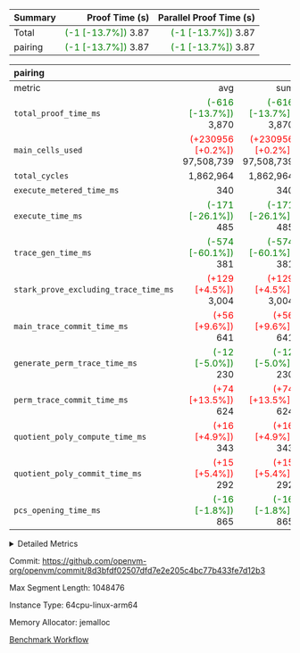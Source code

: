 | Summary | Proof Time (s) | Parallel Proof Time (s) |
|:---|---:|---:|
| Total | <span style='color: green'>(-1 [-13.7%])</span> 3.87 | <span style='color: green'>(-1 [-13.7%])</span> 3.87 |
| pairing | <span style='color: green'>(-1 [-13.7%])</span> 3.87 | <span style='color: green'>(-1 [-13.7%])</span> 3.87 |


| pairing |||||
|:---|---:|---:|---:|---:|
|metric|avg|sum|max|min|
| `total_proof_time_ms ` | <span style='color: green'>(-616 [-13.7%])</span> 3,870 | <span style='color: green'>(-616 [-13.7%])</span> 3,870 | <span style='color: green'>(-616 [-13.7%])</span> 3,870 | <span style='color: green'>(-616 [-13.7%])</span> 3,870 |
| `main_cells_used     ` | <span style='color: red'>(+230956 [+0.2%])</span> 97,508,739 | <span style='color: red'>(+230956 [+0.2%])</span> 97,508,739 | <span style='color: red'>(+230956 [+0.2%])</span> 97,508,739 | <span style='color: red'>(+230956 [+0.2%])</span> 97,508,739 |
| `total_cycles        ` |  1,862,964 |  1,862,964 |  1,862,964 |  1,862,964 |
| `execute_metered_time_ms` |  340 |  340 |  340 |  340 |
| `execute_time_ms     ` | <span style='color: green'>(-171 [-26.1%])</span> 485 | <span style='color: green'>(-171 [-26.1%])</span> 485 | <span style='color: green'>(-171 [-26.1%])</span> 485 | <span style='color: green'>(-171 [-26.1%])</span> 485 |
| `trace_gen_time_ms   ` | <span style='color: green'>(-574 [-60.1%])</span> 381 | <span style='color: green'>(-574 [-60.1%])</span> 381 | <span style='color: green'>(-574 [-60.1%])</span> 381 | <span style='color: green'>(-574 [-60.1%])</span> 381 |
| `stark_prove_excluding_trace_time_ms` | <span style='color: red'>(+129 [+4.5%])</span> 3,004 | <span style='color: red'>(+129 [+4.5%])</span> 3,004 | <span style='color: red'>(+129 [+4.5%])</span> 3,004 | <span style='color: red'>(+129 [+4.5%])</span> 3,004 |
| `main_trace_commit_time_ms` | <span style='color: red'>(+56 [+9.6%])</span> 641 | <span style='color: red'>(+56 [+9.6%])</span> 641 | <span style='color: red'>(+56 [+9.6%])</span> 641 | <span style='color: red'>(+56 [+9.6%])</span> 641 |
| `generate_perm_trace_time_ms` | <span style='color: green'>(-12 [-5.0%])</span> 230 | <span style='color: green'>(-12 [-5.0%])</span> 230 | <span style='color: green'>(-12 [-5.0%])</span> 230 | <span style='color: green'>(-12 [-5.0%])</span> 230 |
| `perm_trace_commit_time_ms` | <span style='color: red'>(+74 [+13.5%])</span> 624 | <span style='color: red'>(+74 [+13.5%])</span> 624 | <span style='color: red'>(+74 [+13.5%])</span> 624 | <span style='color: red'>(+74 [+13.5%])</span> 624 |
| `quotient_poly_compute_time_ms` | <span style='color: red'>(+16 [+4.9%])</span> 343 | <span style='color: red'>(+16 [+4.9%])</span> 343 | <span style='color: red'>(+16 [+4.9%])</span> 343 | <span style='color: red'>(+16 [+4.9%])</span> 343 |
| `quotient_poly_commit_time_ms` | <span style='color: red'>(+15 [+5.4%])</span> 292 | <span style='color: red'>(+15 [+5.4%])</span> 292 | <span style='color: red'>(+15 [+5.4%])</span> 292 | <span style='color: red'>(+15 [+5.4%])</span> 292 |
| `pcs_opening_time_ms ` | <span style='color: green'>(-16 [-1.8%])</span> 865 | <span style='color: green'>(-16 [-1.8%])</span> 865 | <span style='color: green'>(-16 [-1.8%])</span> 865 | <span style='color: green'>(-16 [-1.8%])</span> 865 |



<details>
<summary>Detailed Metrics</summary>

| group | num_segments | keygen_time_ms | fri.log_blowup | execute_metered_time_ms | commit_exe_time_ms |
| --- | --- | --- | --- | --- | --- |
| pairing | 1 | 1,153 | 1 | 340 | 10 | 

| group | air_name | quotient_deg | interactions | constraints |
| --- | --- | --- | --- | --- |
| pairing | AccessAdapterAir<16> | 2 | 5 | 12 | 
| pairing | AccessAdapterAir<2> | 2 | 5 | 12 | 
| pairing | AccessAdapterAir<32> | 2 | 5 | 12 | 
| pairing | AccessAdapterAir<4> | 2 | 5 | 12 | 
| pairing | AccessAdapterAir<8> | 2 | 5 | 12 | 
| pairing | BitwiseOperationLookupAir<8> | 2 | 2 | 4 | 
| pairing | KeccakVmAir | 2 | 321 | 4,513 | 
| pairing | MemoryMerkleAir<8> | 2 | 4 | 39 | 
| pairing | PersistentBoundaryAir<8> | 2 | 3 | 7 | 
| pairing | PhantomAir | 2 | 3 | 5 | 
| pairing | Poseidon2PeripheryAir<BabyBearParameters>, 1> | 2 | 1 | 286 | 
| pairing | ProgramAir | 1 | 1 | 4 | 
| pairing | RangeTupleCheckerAir<2> | 1 | 1 | 4 | 
| pairing | Rv32HintStoreAir | 2 | 18 | 28 | 
| pairing | VariableRangeCheckerAir | 1 | 1 | 4 | 
| pairing | VmAirWrapper<Rv32BaseAluAdapterAir, BaseAluCoreAir<4, 8> | 2 | 20 | 37 | 
| pairing | VmAirWrapper<Rv32BaseAluAdapterAir, LessThanCoreAir<4, 8> | 2 | 18 | 40 | 
| pairing | VmAirWrapper<Rv32BaseAluAdapterAir, ShiftCoreAir<4, 8> | 2 | 24 | 91 | 
| pairing | VmAirWrapper<Rv32BranchAdapterAir, BranchEqualCoreAir<4> | 2 | 11 | 20 | 
| pairing | VmAirWrapper<Rv32BranchAdapterAir, BranchLessThanCoreAir<4, 8> | 2 | 13 | 35 | 
| pairing | VmAirWrapper<Rv32CondRdWriteAdapterAir, Rv32JalLuiCoreAir> | 2 | 10 | 18 | 
| pairing | VmAirWrapper<Rv32IsEqualModAdapterAir<2, 1, 32, 32>, ModularIsEqualCoreAir<32, 4, 8> | 2 | 25 | 225 | 
| pairing | VmAirWrapper<Rv32JalrAdapterAir, Rv32JalrCoreAir> | 2 | 16 | 20 | 
| pairing | VmAirWrapper<Rv32LoadStoreAdapterAir, LoadSignExtendCoreAir<4, 8> | 2 | 18 | 33 | 
| pairing | VmAirWrapper<Rv32LoadStoreAdapterAir, LoadStoreCoreAir<4> | 2 | 17 | 40 | 
| pairing | VmAirWrapper<Rv32MultAdapterAir, DivRemCoreAir<4, 8> | 2 | 25 | 84 | 
| pairing | VmAirWrapper<Rv32MultAdapterAir, MulHCoreAir<4, 8> | 2 | 24 | 31 | 
| pairing | VmAirWrapper<Rv32MultAdapterAir, MultiplicationCoreAir<4, 8> | 2 | 19 | 19 | 
| pairing | VmAirWrapper<Rv32RdWriteAdapterAir, Rv32AuipcCoreAir> | 2 | 12 | 14 | 
| pairing | VmAirWrapper<Rv32VecHeapAdapterAir<1, 2, 2, 32, 32>, FieldExpressionCoreAir> | 2 | 415 | 480 | 
| pairing | VmAirWrapper<Rv32VecHeapAdapterAir<2, 1, 1, 32, 32>, FieldExpressionCoreAir> | 2 | 158 | 190 | 
| pairing | VmAirWrapper<Rv32VecHeapAdapterAir<2, 2, 2, 32, 32>, FieldExpressionCoreAir> | 2 | 428 | 457 | 
| pairing | VmConnectorAir | 2 | 5 | 11 | 

| group | air_name | segment | rows | prep_cols | perm_cols | main_cols | cells |
| --- | --- | --- | --- | --- | --- | --- | --- |
| pairing | AccessAdapterAir<16> | 0 | 262,144 |  | 16 | 25 | 10,747,904 | 
| pairing | AccessAdapterAir<32> | 0 | 131,072 |  | 16 | 41 | 7,471,104 | 
| pairing | AccessAdapterAir<8> | 0 | 524,288 |  | 16 | 17 | 17,301,504 | 
| pairing | BitwiseOperationLookupAir<8> | 0 | 65,536 | 3 | 8 | 2 | 655,360 | 
| pairing | MemoryMerkleAir<8> | 0 | 32,768 |  | 16 | 32 | 1,572,864 | 
| pairing | PersistentBoundaryAir<8> | 0 | 32,768 |  | 12 | 20 | 1,048,576 | 
| pairing | PhantomAir | 0 | 1 |  | 12 | 6 | 18 | 
| pairing | Poseidon2PeripheryAir<BabyBearParameters>, 1> | 0 | 32,768 |  | 8 | 300 | 10,092,544 | 
| pairing | ProgramAir | 0 | 32,768 |  | 8 | 10 | 589,824 | 
| pairing | RangeTupleCheckerAir<2> | 0 | 524,288 | 2 | 8 | 1 | 4,718,592 | 
| pairing | Rv32HintStoreAir | 0 | 256 |  | 44 | 32 | 19,456 | 
| pairing | VariableRangeCheckerAir | 0 | 262,144 | 2 | 8 | 1 | 2,359,296 | 
| pairing | VmAirWrapper<Rv32BaseAluAdapterAir, BaseAluCoreAir<4, 8> | 0 | 1,048,576 |  | 52 | 36 | 92,274,688 | 
| pairing | VmAirWrapper<Rv32BaseAluAdapterAir, LessThanCoreAir<4, 8> | 0 | 65,536 |  | 40 | 37 | 5,046,272 | 
| pairing | VmAirWrapper<Rv32BaseAluAdapterAir, ShiftCoreAir<4, 8> | 0 | 2,048 |  | 52 | 53 | 215,040 | 
| pairing | VmAirWrapper<Rv32BranchAdapterAir, BranchEqualCoreAir<4> | 0 | 262,144 |  | 28 | 26 | 14,155,776 | 
| pairing | VmAirWrapper<Rv32BranchAdapterAir, BranchLessThanCoreAir<4, 8> | 0 | 131,072 |  | 32 | 32 | 8,388,608 | 
| pairing | VmAirWrapper<Rv32CondRdWriteAdapterAir, Rv32JalLuiCoreAir> | 0 | 8,192 |  | 28 | 18 | 376,832 | 
| pairing | VmAirWrapper<Rv32IsEqualModAdapterAir<2, 1, 32, 32>, ModularIsEqualCoreAir<32, 4, 8> | 0 | 32 |  | 56 | 166 | 7,104 | 
| pairing | VmAirWrapper<Rv32JalrAdapterAir, Rv32JalrCoreAir> | 0 | 65,536 |  | 36 | 28 | 4,194,304 | 
| pairing | VmAirWrapper<Rv32LoadStoreAdapterAir, LoadStoreCoreAir<4> | 0 | 1,048,576 |  | 52 | 41 | 97,517,568 | 
| pairing | VmAirWrapper<Rv32MultAdapterAir, MulHCoreAir<4, 8> | 0 | 256 |  | 72 | 39 | 28,416 | 
| pairing | VmAirWrapper<Rv32MultAdapterAir, MultiplicationCoreAir<4, 8> | 0 | 512 |  | 52 | 31 | 42,496 | 
| pairing | VmAirWrapper<Rv32RdWriteAdapterAir, Rv32AuipcCoreAir> | 0 | 32,768 |  | 28 | 20 | 1,572,864 | 
| pairing | VmAirWrapper<Rv32VecHeapAdapterAir<2, 1, 1, 32, 32>, FieldExpressionCoreAir> | 0 | 1,024 |  | 320 | 263 | 596,992 | 
| pairing | VmAirWrapper<Rv32VecHeapAdapterAir<2, 2, 2, 32, 32>, FieldExpressionCoreAir> | 0 | 16,384 |  | 604 | 497 | 18,038,784 | 
| pairing | VmConnectorAir | 0 | 2 | 1 | 16 | 5 | 42 | 

| group | segment | trace_gen_time_ms | total_proof_time_ms | total_cycles | total_cells | stark_prove_excluding_trace_time_ms | quotient_poly_compute_time_ms | quotient_poly_commit_time_ms | perm_trace_commit_time_ms | pcs_opening_time_ms | main_trace_commit_time_ms | main_cells_used | generate_perm_trace_time_ms | execute_time_ms |
| --- | --- | --- | --- | --- | --- | --- | --- | --- | --- | --- | --- | --- | --- | --- |
| pairing | 0 | 381 | 3,870 | 1,862,964 | 304,931,516 | 3,004 | 343 | 292 | 624 | 865 | 641 | 97,508,739 | 230 | 485 | 

| group | segment | trace_height_constraint | weighted_sum | threshold |
| --- | --- | --- | --- | --- |
| pairing | 0 | 0 | 5,382,342 | 2,013,265,921 | 
| pairing | 0 | 1 | 18,152,512 | 2,013,265,921 | 
| pairing | 0 | 2 | 2,691,171 | 2,013,265,921 | 
| pairing | 0 | 3 | 25,000,068 | 2,013,265,921 | 
| pairing | 0 | 4 | 131,072 | 2,013,265,921 | 
| pairing | 0 | 5 | 65,536 | 2,013,265,921 | 
| pairing | 0 | 6 | 6,016,192 | 2,013,265,921 | 
| pairing | 0 | 7 | 4,096 | 2,013,265,921 | 
| pairing | 0 | 8 | 58,426,029 | 2,013,265,921 | 

</details>


Commit: https://github.com/openvm-org/openvm/commit/8d3bfdf02507dfd7e2e205c4bc77b433fe7d12b3

Max Segment Length: 1048476

Instance Type: 64cpu-linux-arm64

Memory Allocator: jemalloc

[Benchmark Workflow](https://github.com/openvm-org/openvm/actions/runs/15780331818)

